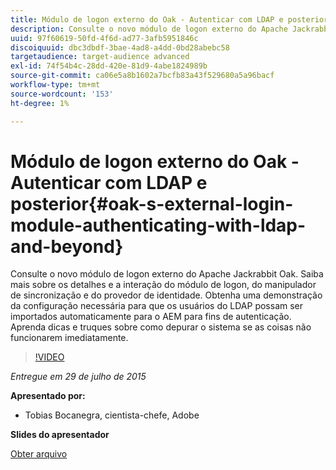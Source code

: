 ```yaml
---
title: Módulo de logon externo do Oak - Autenticar com LDAP e posterior
description: Consulte o novo módulo de logon externo do Apache Jackrabbit Oak. Saiba mais sobre os detalhes e a interação do módulo de logon, do manipulador de sincronização e do provedor de identidade. Obtenha uma demonstração da configuração necessária para que os usuários do LDAP possam ser importados automaticamente para o AEM para fins de autenticação. Aprenda dicas e truques sobre como depurar o sistema se as coisas não funcionarem imediatamente.
uuid: 97f60619-50fd-4f6d-ad77-3afb5951846c
discoiquuid: dbc3dbdf-3bae-4ad8-a4dd-0bd28abebc58
targetaudience: target-audience advanced
exl-id: 74f54b4c-28dd-420e-81d9-4abe1824989b
source-git-commit: ca06e5a8b1602a7bcfb83a43f529680a5a96bacf
workflow-type: tm+mt
source-wordcount: '153'
ht-degree: 1%

---
```


# Módulo de logon externo do Oak - Autenticar com LDAP e posterior{#oak-s-external-login-module-authenticating-with-ldap-and-beyond}

Consulte o novo módulo de logon externo do Apache Jackrabbit Oak. Saiba mais sobre os detalhes e a interação do módulo de logon, do manipulador de sincronização e do provedor de identidade. Obtenha uma demonstração da configuração necessária para que os usuários do LDAP possam ser importados automaticamente para o AEM para fins de autenticação. Aprenda dicas e truques sobre como depurar o sistema se as coisas não funcionarem imediatamente.

>[!VIDEO](https://video.tv.adobe.com/v/19382/?quality=9)

*Entregue em 29 de julho de 2015*

**Apresentado por:**

* Tobias Bocanegra, cientista-chefe, Adobe

**Slides do apresentador**

[Obter arquivo](assets/oak-ldap-cqgems.pdf)
<!--
[Get back to the Overview](https://helpx.adobe.com/experience-manager/kt/eseminars/gems/aem-index.html)
-->
